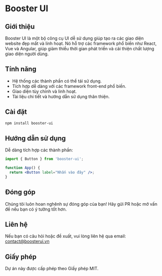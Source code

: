 # Booster UI

## Giới thiệu
Booster UI là một bộ công cụ UI dễ sử dụng giúp tạo ra các giao diện website đẹp mắt và linh hoạt. Nó hỗ trợ các framework phổ biến như React, Vue và Angular, giúp giảm thiểu thời gian phát triển và cải thiện chất lượng giao diện người dùng.

## Tính năng
- Hệ thống các thành phần có thể tái sử dụng.
- Tích hợp dễ dàng với các framework front-end phổ biến.
- Giao diện tùy chỉnh và linh hoạt.
- Tài liệu chi tiết và hướng dẫn sử dụng thân thiện.

## Cài đặt
```bash
npm install booster-ui
```

## Hướng dẫn sử dụng
Dễ dàng tích hợp các thành phần:
```jsx
import { Button } from 'booster-ui';

function App() {
  return <Button label="Nhấn vào đây" />;
}
```

## Đóng góp
Chúng tôi luôn hoan nghênh sự đóng góp của bạn! Hãy gửi PR hoặc mở vấn đề nếu bạn có ý tưởng tốt hơn.

## Liên hệ
Nếu bạn có câu hỏi hoặc đề xuất, vui lòng liên hệ qua email: contact@boosterui.vn

## Giấy phép
Dự án này được cấp phép theo Giấy phép MIT.